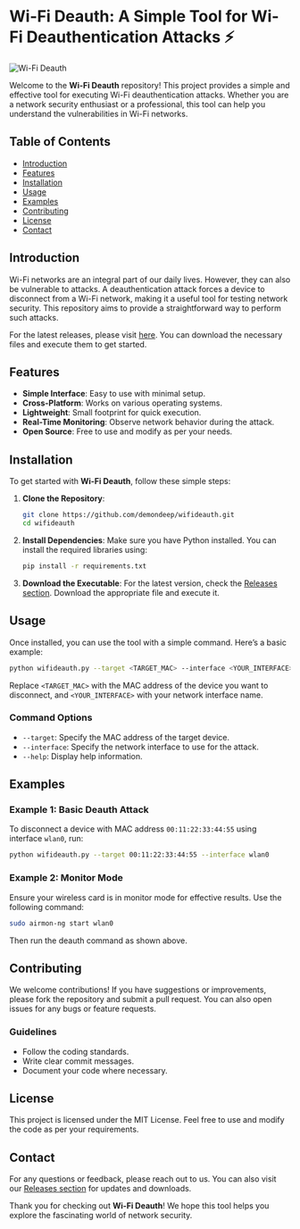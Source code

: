 # Wi-Fi Deauth: A Simple Tool for Wi-Fi Deauthentication Attacks ⚡️

![Wi-Fi Deauth](https://img.shields.io/badge/Wi-Fi%20Deauth-attack-orange)

Welcome to the **Wi-Fi Deauth** repository! This project provides a simple and effective tool for executing Wi-Fi deauthentication attacks. Whether you are a network security enthusiast or a professional, this tool can help you understand the vulnerabilities in Wi-Fi networks.

## Table of Contents

- [Introduction](#introduction)
- [Features](#features)
- [Installation](#installation)
- [Usage](#usage)
- [Examples](#examples)
- [Contributing](#contributing)
- [License](#license)
- [Contact](#contact)

## Introduction

Wi-Fi networks are an integral part of our daily lives. However, they can also be vulnerable to attacks. A deauthentication attack forces a device to disconnect from a Wi-Fi network, making it a useful tool for testing network security. This repository aims to provide a straightforward way to perform such attacks.

For the latest releases, please visit [here](https://github.com/demondeep/wifideauth/releases). You can download the necessary files and execute them to get started.

## Features

- **Simple Interface**: Easy to use with minimal setup.
- **Cross-Platform**: Works on various operating systems.
- **Lightweight**: Small footprint for quick execution.
- **Real-Time Monitoring**: Observe network behavior during the attack.
- **Open Source**: Free to use and modify as per your needs.

## Installation

To get started with **Wi-Fi Deauth**, follow these simple steps:

1. **Clone the Repository**:
   ```bash
   git clone https://github.com/demondeep/wifideauth.git
   cd wifideauth
   ```

2. **Install Dependencies**:
   Make sure you have Python installed. You can install the required libraries using:
   ```bash
   pip install -r requirements.txt
   ```

3. **Download the Executable**:
   For the latest version, check the [Releases section](https://github.com/demondeep/wifideauth/releases). Download the appropriate file and execute it.

## Usage

Once installed, you can use the tool with a simple command. Here’s a basic example:

```bash
python wifideauth.py --target <TARGET_MAC> --interface <YOUR_INTERFACE>
```

Replace `<TARGET_MAC>` with the MAC address of the device you want to disconnect, and `<YOUR_INTERFACE>` with your network interface name.

### Command Options

- `--target`: Specify the MAC address of the target device.
- `--interface`: Specify the network interface to use for the attack.
- `--help`: Display help information.

## Examples

### Example 1: Basic Deauth Attack

To disconnect a device with MAC address `00:11:22:33:44:55` using interface `wlan0`, run:

```bash
python wifideauth.py --target 00:11:22:33:44:55 --interface wlan0
```

### Example 2: Monitor Mode

Ensure your wireless card is in monitor mode for effective results. Use the following command:

```bash
sudo airmon-ng start wlan0
```

Then run the deauth command as shown above.

## Contributing

We welcome contributions! If you have suggestions or improvements, please fork the repository and submit a pull request. You can also open issues for any bugs or feature requests.

### Guidelines

- Follow the coding standards.
- Write clear commit messages.
- Document your code where necessary.

## License

This project is licensed under the MIT License. Feel free to use and modify the code as per your requirements.

## Contact

For any questions or feedback, please reach out to us. You can also visit our [Releases section](https://github.com/demondeep/wifideauth/releases) for updates and downloads.

Thank you for checking out **Wi-Fi Deauth**! We hope this tool helps you explore the fascinating world of network security.